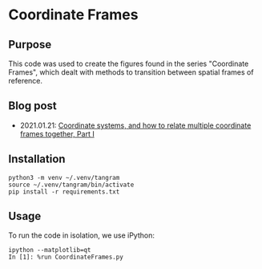 # Coordinate Frames

## Purpose

This code was used to create the figures found in the series "Coordinate
Frames", which dealt with methods to transition between spatial frames of
reference.

## Blog post

- 2021.01.21: [Coordinate systems, and how to relate multiple coordinate frames
  together, Part
  I](https://www.tangramvision.com/blog/coordinate-systems-and-how-to-relate-multiple-coordinate-frames-together-part-1)

## Installation

```
python3 -m venv ~/.venv/tangram
source ~/.venv/tangram/bin/activate
pip install -r requirements.txt
```

## Usage

To run the code in isolation, we use iPython:

```
ipython --matplotlib=qt
In [1]: %run CoordinateFrames.py
```

